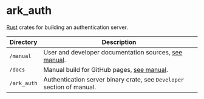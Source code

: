 # ark_auth

[Rust](https://www.rust-lang.org/) crates for building an authentication server.

| Directory   | Description                                                                          |
| ----------- | ------------------------------------------------------------------------------------ |
| `/manual`   | User and developer documentation sources, [see manual](https://mojzu.net/ark_auth/). |
| `/docs`     | Manual build for GitHub pages, [see manual](https://mojzu.net/ark_auth/).            |
| `/ark_auth` | Authentication server binary crate, see `Developer` section of manual.               |
